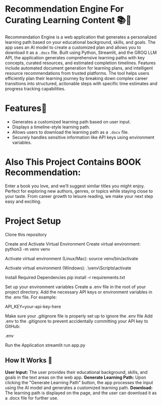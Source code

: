 # Recommendation Engine For Curating Learning Content 📚🚀




Recommendation Engine is a web application that generates a personalized learning path based on your educational background, skills, and goals. The app uses an AI model to create a customized plan and allows you to download it as a `.docx` file. Built using Python, Streamlit, and the GROQ LLM API, the application generates comprehensive learning paths with key concepts, curated resources, and estimated completion timelines. Features include automated document generation for learning plans, and intelligent resource recommendations from trusted platforms. The tool helps users efficiently plan their learning journey by breaking down complex career transitions into structured, actionable steps with specific time estimates and progress tracking capabilities.

# Features🌟
- Generates a customized learning path based on user input.
- Displays a timeline-style learning path.
- Allows users to download the learning path as a `.docx` file.
- Securely handles sensitive information like API keys using environment variables.

# Also This Project Contains BOOK Recommendation:
  
  Enter a book you love, and we’ll suggest similar titles you might enjoy.
  Perfect for exploring new authors, genres, or topics while staying close to your taste.
  From career growth to leisure reading, we make your next step easy and exciting.

# Project Setup

Clone this repository

Create and Activate Virtual Environment
Create virtual environment:
python3 -m venv venv

 Activate virtual environment (Linux/Mac):
source venv/bin/activate

  Activate virtual environment (Windows):
.\venv\Scripts\activate

 Install Required Dependencies
pip install -r requirements.txt

 Set up your environment variables
Create a .env file in the root of your project directory.
Add the necessary API keys or environment variables in the .env file. For example:

API_KEY=your-api-key-here


 Make sure your .gitignore file is properly set up to ignore the .env file
Add .env to the .gitignore to prevent accidentally committing your API key to GitHub:

.env

 Run the Application
streamlit run app.py

## How It Works 🤖
**User Input:** The user provides their educational background, skills, and goals in the text areas on the web app.
**Generate Learning Path:** Upon clicking the "Generate Learning Path" button, the app processes the input using the AI model and generates a customized learning path.
**Download:** The learning path is displayed on the page, and the user can download it as a .docx file for further use.






